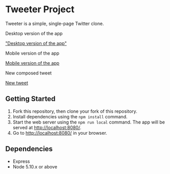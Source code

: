 # Tweeter Project

Tweeter is a simple, single-page Twitter clone.

Desktop version of the app

["Desktop version of the app"](https://github.com/neoribello/tweeter/blob/master/docs/tweeter-desktop.PNG?raw=true)

Mobile version of the app

[Mobile version of the app](https://github.com/neoribello/tweeter/blob/master/docs/tweeter-mobile.png?raw=true)

New composed tweet

[New tweet](https://github.com/neoribello/tweeter/blob/master/docs/tweeter-mobile.png?raw=true)

## Getting Started

1. Fork this repository, then clone your fork of this repository.
2. Install dependencies using the `npm install` command.
3. Start the web server using the `npm run local` command. The app will be served at <http://localhost:8080/>.
4. Go to <http://localhost:8080/> in your browser.

## Dependencies

- Express
- Node 5.10.x or above

